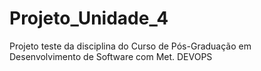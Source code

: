 # Projeto_Unidade_4
Projeto teste da disciplina do Curso de Pós-Graduação em Desenvolvimento de Software com Met. DEVOPS

#
